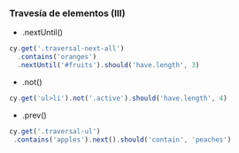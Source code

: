 ### Travesía de elementos (III)

* .nextUntil()
```typescript
cy.get('.traversal-next-all')
  .contains('oranges')
  .nextUntil('#fruits').should('have.length', 3)
```
* .not()
```typescript
cy.get('ul>li').not('.active').should('have.length', 4)
```
* .prev()
 ```typescript
cy.get('.traversal-ul')
  .contains('apples').next().should('contain', 'peaches')
 ```